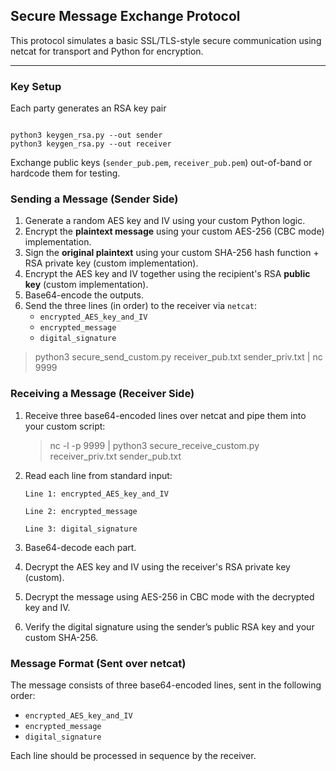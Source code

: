 ## Secure Message Exchange Protocol

This protocol simulates a basic SSL/TLS-style secure communication using netcat for transport and Python for encryption.

---

### Key Setup

Each party generates an RSA key pair

```shell

python3 keygen_rsa.py --out sender
python3 keygen_rsa.py --out receiver
```

Exchange public keys (`sender_pub.pem`, `receiver_pub.pem`) out-of-band or hardcode them for testing.

### Sending a Message (Sender Side)

1. Generate a random AES key and IV using your custom Python logic.
2. Encrypt the **plaintext message** using your custom AES-256 (CBC mode) implementation.
3. Sign the **original plaintext** using your custom SHA-256 hash function + RSA private key (custom implementation).
4. Encrypt the AES key and IV together using the recipient's RSA **public key** (custom implementation).
5. Base64-encode the outputs.
6. Send the three lines (in order) to the receiver via `netcat`:
   - `encrypted_AES_key_and_IV`
   - `encrypted_message`
   - `digital_signature`

> python3 secure_send_custom.py <message> receiver_pub.txt sender_priv.txt | nc <receiver-host> 9999

### Receiving a Message (Receiver Side)

1. Receive three base64-encoded lines over netcat and pipe them into your custom script:
   > nc -l -p 9999 | python3 secure_receive_custom.py receiver_priv.txt sender_pub.txt
2. Read each line from standard input:

   `Line 1: encrypted_AES_key_and_IV`

   `Line 2: encrypted_message`
   
   `Line 3: digital_signature`
4. Base64-decode each part.
5. Decrypt the AES key and IV using the receiver's RSA private key (custom).
6. Decrypt the message using AES-256 in CBC mode with the decrypted key and IV.
7. Verify the digital signature using the sender’s public RSA key and your custom SHA-256.

### Message Format (Sent over netcat)

The message consists of three base64-encoded lines, sent in the following order:

- `encrypted_AES_key_and_IV`
- `encrypted_message`
- `digital_signature`

Each line should be processed in sequence by the receiver.
